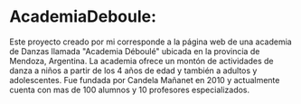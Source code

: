 # AcademiaDeboule:
Este proyecto creado por mi corresponde a la página web de una academia de Danzas llamada "Academia Déboulé" ubicada en la provincia de Mendoza, Argentina.
La academia ofrece un montón de actividades de danza a niños a partir de los 4 años de edad y también a adultos y adolescentes.
Fue fundada por Candela Mañanet en 2010 y actualmente cuenta con mas de 100 alumnos y 10 profesores especializados.
